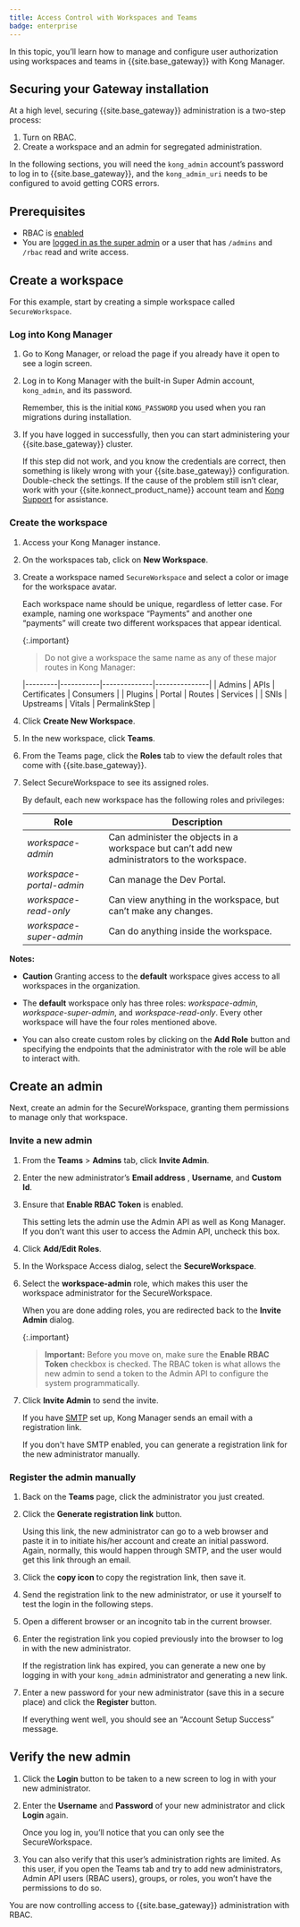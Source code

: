 ```yaml
---
title: Access Control with Workspaces and Teams
badge: enterprise
---
```


In this topic, you’ll learn how to manage and configure user authorization using workspaces and teams in {{site.base_gateway}} with Kong Manager.

## Securing your Gateway installation

At a high level, securing {{site.base_gateway}} administration is a two-step process:

1. Turn on RBAC.
2. Create a workspace and an admin for segregated administration.

In the following sections, you will need the `kong_admin` account’s password to log in to {{site.base_gateway}}, and the `kong_admin_uri` needs to be configured to avoid getting CORS errors.

## Prerequisites

* RBAC is [enabled](/gateway/{{page.kong_version}}/kong-manager/auth/rbac/enable)
* You are [logged in as the super admin](/gateway/{{page.kong_version}}/kong-manager/auth/super-admin)
or a user that has `/admins` and `/rbac` read and write access.

## Create a workspace

For this example, start by creating a simple workspace called `SecureWorkspace`.

### Log into Kong Manager

1. Go to Kong Manager, or reload the page if you already have it open to see a login screen.
2. Log in to Kong Manager with the built-in Super Admin account, `kong_admin`, and its password.

    Remember, this is the initial `KONG_PASSWORD` you used when you ran migrations during installation.

3. If you have logged in successfully, then you can start administering your {{site.base_gateway}} cluster.

    If this step did not work, and you know the credentials are correct, then something is likely wrong with your {{site.base_gateway}} configuration. Double-check the settings. If the cause of the problem still isn’t clear, work with your {{site.konnect_product_name}} account team and [Kong Support](https://support.konghq.com/) for assistance.

### Create the workspace

1. Access your Kong Manager instance.
2. On the workspaces tab, click on **New Workspace**.
3. Create a workspace named `SecureWorkspace` and select a color or image for the workspace avatar.

    Each workspace name should be unique, regardless of letter case. For example, naming one workspace “Payments” and another one “payments” will create two different workspaces that appear identical.

    {:.important}
    > Do not give a workspace the same name as any of these major routes in Kong Manager:
    >
    |---------|-----------|--------------|---------------|
    | Admins  | APIs      | Certificates | Consumers     |
    | Plugins | Portal    | Routes       | Services      |
    | SNIs    | Upstreams | Vitals       | PermalinkStep |

4. Click **Create New Workspace**.
5. In the new workspace, click **Teams**.
6. From the Teams page, click the **Roles** tab to view the default roles that come with {{site.base_gateway}}.
7. Select SecureWorkspace to see its assigned roles.

    By default, each new workspace has the following roles and privileges:

    | Role                     | Description                                                                                  |
    |--------------------------|----------------------------------------------------------------------------------------------|
    | *workspace-admin*        | Can administer the objects in a workspace but can’t add new administrators to the workspace. |
    | *workspace-portal-admin* | Can manage the Dev Portal. |
    | *workspace-read-only*    | Can view anything in the workspace, but can’t make any changes. |
    | *workspace-super-admin*  | Can do anything inside the workspace. |

**Notes:**

* **Caution** Granting access to the **default** workspace gives access to all workspaces in the organization.

* The **default** workspace only has three roles: *workspace-admin*, *workspace-super-admin*, and *workspace-read-only*. Every other workspace will have the four roles mentioned above.

* You can also create custom roles by clicking on the **Add Role** button and specifying the endpoints that the administrator with the role will be able to interact with.

## Create an admin

Next, create an admin for the SecureWorkspace, granting them permissions to manage only that workspace.

### Invite a new admin

1. From the **Teams** > **Admins** tab, click **Invite Admin**.
2. Enter the new administrator’s **Email address** , **Username**, and **Custom Id**.
3. Ensure that **Enable RBAC Token** is enabled.

    This setting lets the admin use the Admin API as well as Kong Manager.
    If you don’t want this user to access the Admin API, uncheck this box.

4. Click **Add/Edit Roles**.
5. In the Workspace Access dialog, select the **SecureWorkspace**.
6. Select the **workspace-admin** role, which makes this user the workspace administrator for the SecureWorkspace.

    When you are done adding roles, you are redirected back to the **Invite Admin** dialog.

    {:.important}
    > **Important:** Before you move on, make sure the **Enable RBAC Token** checkbox is checked. The RBAC token is what allows the new admin to send a token to the Admin API to configure the system programmatically.

7. Click **Invite Admin** to send the invite.

    If you have [SMTP](/gateway/{{page.kong_version}}/kong-manager/configuring-to-send-email) set up, Kong Manager sends an email with a registration link.

    If you don't have SMTP enabled, you can generate a registration link for the new administrator manually.

### Register the admin manually

1. Back on the **Teams** page, click the administrator you just created.
2. Click the **Generate registration link** button.

    Using this link, the new administrator can go to a web browser and paste it in to initiate his/her account and create an initial password. Again, normally, this would happen through SMTP, and the user would get this link through an email.

3. Click the **copy icon** to copy the registration link, then save it.

4. Send the registration link to the new administrator, or use it yourself to test the login in the following steps.

5. Open a different browser or an incognito tab in the current browser.
6. Enter the registration link you copied previously into the browser to log in with the new administrator.

    If the registration link has expired, you can generate a new one by logging in with your `kong_admin` administrator and generating a new link.

7. Enter a new password for your new administrator (save this in a secure place) and click the **Register** button.

    If everything went well, you should see an “Account Setup Success” message.

## Verify the new admin

1. Click the **Login** button to be taken to a new screen to log in with your new administrator.
2. Enter the **Username** and **Password** of your new administrator and click **Login** again.

    Once you log in, you’ll notice that you can only see the SecureWorkspace.

3. You can also verify that this user’s administration rights are limited. As this user, if you open the Teams tab and try to add new administrators, Admin API users (RBAC users), groups, or roles, you won’t have the permissions to do so.

You are now controlling access to {{site.base_gateway}} administration with RBAC.
